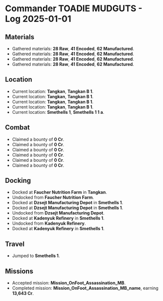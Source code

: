 # Commander TOADIE MUDGUTS - Log 2025-01-01

## Materials
- Gathered materials: **28 Raw**, **41 Encoded**, **62 Manufactured**.
- Gathered materials: **28 Raw**, **41 Encoded**, **62 Manufactured**.
- Gathered materials: **28 Raw**, **41 Encoded**, **62 Manufactured**.
- Gathered materials: **28 Raw**, **41 Encoded**, **62 Manufactured**.

## Location
- Current location: **Tangkan**, **Tangkan B 1**.
- Current location: **Tangkan**, **Tangkan B 1**.
- Current location: **Tangkan**, **Tangkan B 1**.
- Current location: **Tangkan**, **Tangkan B 1**.
- Current location: **Smethells 1**, **Smethells 1 1 a**.

## Combat
- Claimed a bounty of **0 Cr**.
- Claimed a bounty of **0 Cr**.
- Claimed a bounty of **0 Cr**.
- Claimed a bounty of **0 Cr**.
- Claimed a bounty of **0 Cr**.
- Claimed a bounty of **0 Cr**.

## Docking
- Docked at **Faucher Nutrition Farm** in **Tangkan**.
- Undocked from **Faucher Nutrition Farm**.
- Docked at **Dzsejt Manufacturing Depot** in **Smethells 1**.
- Docked at **Dzsejt Manufacturing Depot** in **Smethells 1**.
- Undocked from **Dzsejt Manufacturing Depot**.
- Docked at **Kadenyuk Refinery** in **Smethells 1**.
- Undocked from **Kadenyuk Refinery**.
- Docked at **Kadenyuk Refinery** in **Smethells 1**.

## Travel
- Jumped to **Smethells 1**.

## Missions
- Accepted mission: **Mission_OnFoot_Assassination_MB**.
- Completed mission: **Mission_OnFoot_Assassination_MB_name**, earning **13,643 Cr**.

